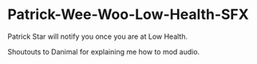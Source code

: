 # Patrick-Wee-Woo-Low-Health-SFX
Patrick Star will notify you once you are at Low Health.

Shoutouts to Danimal for explaining me how to mod audio.
